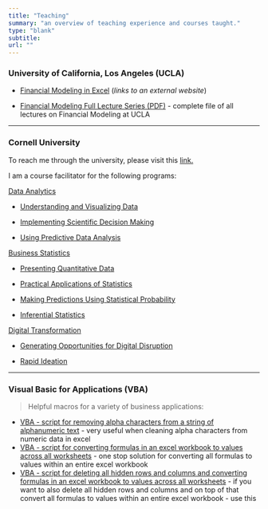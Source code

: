 ```yaml
---
title: "Teaching"
summary: "an overview of teaching experience and courses taught."
type: "blank"
subtitle: 
url: ""
---
```


### University of California, Los Angeles (UCLA)

- [Financial Modeling in Excel](https://sites.google.com/g.ucla.edu/ucla-financial-modeling/home) (*links to an external website*)

- [Financial Modeling Full Lecture Series (PDF)](Financial_Modeling_Workshop_by_Leon_Shpaner-Full_Lecture_Series.pdf) - complete file of all lectures on Financial Modeling at UCLA

---

### Cornell University

To reach me through the university, please visit this [link.](https://www.cornell.edu/search/people.cfm?netid=ls799/)

I am a course facilitator for the following programs:

[Data Analytics](https://www.ecornell.com/certificates/data-science/data-analytics/)
* [Understanding and Visualizing Data](https://www.ecornell.com/courses/data-science/understanding-and-visualizing-data/)


* [Implementing Scientific Decision Making](https://www.ecornell.com/courses/data-science/implementing-scientific-decision-making/)


* [Using Predictive Data Analysis](https://www.ecornell.com/courses/data-science/using-predictive-data-analysis/)


[Business Statistics](https://www.ecornell.com/certificates/data-science/business-statistics/)
- [Presenting Quantitative Data](https://www.ecornell.com/courses/data-science/presenting-quantitative-data/)

- [Practical Applications of Statistics](https://www.ecornell.com/courses/data-science/practical-applications-of-statistics/)

- [Making Predictions Using Statistical Probability](https://www.ecornell.com/?q=Making%20Predictions%20Using%20Statistical%20Probability)

- [Inferential Statistics](https://www.ecornell.com/courses/data-science/inferential-statistics/)


[Digital Transformation](https://www.ecornell.com/certificates/technology/digital-transformation/)
- [Generating Opportunities for Digital Disruption](https://www.ecornell.com/courses/technology/generating-opportunities-for-digital-disruption/)

- [Rapid Ideation](https://www.ecornell.com/courses/technology/rapid-ideation/)



--- 
### Visual Basic for Applications (VBA)
> Helpful macros for a variety of business applications:

- [VBA - script for removing alpha characters from a string of alphanumeric text](/teaching/post/VBA/RemoveAlphas/) - very useful when cleaning alpha characters from numeric data in excel
- [VBA - script for converting formulas in an excel workbook to values across all worksheets](/teaching/post/VBA/ConvertToValuesAcrossWorksheets/) - one stop solution for converting all formulas to values within an entire excel workbook
- [VBA - script for deleting all hidden rows and columns and converting formulas in an excel workbook to values across all worksheets](/teaching/post/VBA/DeleteHidden_ConvertToValuesAcrossWorksheets/) - if you want to also delete all hidden rows and columns and on top of that convert all formulas to values within an entire excel workbook - use this 
